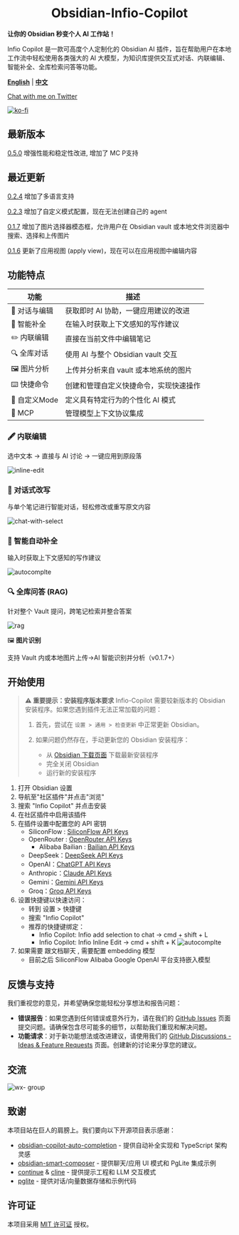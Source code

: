<h1 align="center">Obsidian-Infio-Copilot</h1>

**让你的 Obsidian 秒变个人 AI 工作站！**

Infio Copilot 是一款可高度个人定制化的 Obsidian AI 插件，旨在帮助用户在本地工作流中轻松使用各类强大的 AI 大模型，为知识库提供交互式对话、内联编辑、智能补全、全库检索问答等功能。

<a href="README.md" target="_blank"><b>English</b></a>  |  <a href="README_zh-CN.md" target="_blank"><b>中文</b></a>

[Chat with me on Twitter](https://x.com/buyiyouxi)

[![ko-fi](https://ko-fi.com/img/githubbutton_sm.svg)](https://ko-fi.com/felixduan)

## 最新版本
[0.5.0](https://github.com/infiolab/infio-copilot/releases/tag/0.5.0) 增强性能和稳定性改进, 增加了 MC P支持

## 最近更新
[0.2.4](https://github.com/infiolab/infio-copilot/releases/tag/0.2.4) 增加了多语言支持

[0.2.3](https://github.com/infiolab/infio-copilot/releases/tag/0.2.3) 增加了自定义模式配置，现在无法创建自己的 agent

[0.1.7](https://github.com/infiolab/infio-copilot/releases/tag/0.1.7) 增加了图片选择器模态框，允许用户在 Obsidian vault 或本地文件浏览器中搜索、选择和上传图片

[0.1.6](https://github.com/infiolab/infio-copilot/releases/tag/0.1.6) 更新了应用视图 (apply view)，现在可以在应用视图中编辑内容

## 功能特点

| 功能 | 描述 |
|------|------|
| 💬 对话与编辑 | 获取即时 AI 协助，一键应用建议的改进 |
| 📝 智能补全 | 在输入时获取上下文感知的写作建议 |
| ✏️ 内联编辑 | 直接在当前文件中编辑笔记 |
| 🔍 全库对话 | 使用 AI 与整个 Obsidian vault 交互 |
| 🖼️ 图片分析 | 上传并分析来自 vault 或本地系统的图片 |
| ⌨️ 快捷命令 | 创建和管理自定义快捷命令，实现快速操作 |
| 🎯 自定义Mode | 定义具有特定行为的个性化 AI 模式 |
| 🔌 MCP | 管理模型上下文协议集成 |

### 🖋️ 内联编辑

选中文本 → 直接与 AI 讨论 → 一键应用到原段落

![inline-edit](asserts/edit-inline.gif)

### 💬 对话式改写

与单个笔记进行智能对话，轻松修改或重写原文内容

![chat-with-select](asserts/chat-with-select.gif)

### 📝 智能自动补全

输入时获取上下文感知的写作建议

![autocomplte](asserts/autocomplete.gif)

### 🔍 全库问答 (RAG)

针对整个 Vault 提问，跨笔记检索并整合答案

![rag](asserts/rag.gif)

🖼️ **图片识别**

支持 Vault 内或本地图片上传→AI 智能识别并分析（v0.1.7+）

## 开始使用

> **⚠️ 重要提示：安装程序版本要求**
> Infio-Copilot 需要较新版本的 Obsidian 安装程序。如果您遇到插件无法正常加载的问题：
>
> 1. 首先，尝试在 `设置 > 通用 > 检查更新` 中正常更新 Obsidian。
> 2. 如果问题仍然存在，手动更新您的 Obsidian 安装程序：
>
>    - 从 [Obsidian 下载页面](https://obsidian.md/download) 下载最新安装程序
>    - 完全关闭 Obsidian
>    - 运行新的安装程序

1. 打开 Obsidian 设置
2. 导航至"社区插件"并点击"浏览"
3. 搜索 "Infio Copilot" 并点击安装
4. 在社区插件中启用该插件
5. 在插件设置中配置您的 API 密钥
   - SiliconFlow : [SiliconFlow API Keys](https://cloud.siliconflow.cn/account/ak)
   - OpenRouter : [OpenRouter API Keys](https://openrouter.ai/settings/keys)
	 - Alibaba Bailian : [Bailian API Keys](https://help.aliyun.com/zh/dashscope/developer-reference/activate-dashscope-and-create-an-api-key)
   - DeepSeek：[DeepSeek API Keys](https://platform.deepseek.com/api_keys/)
   - OpenAI：[ChatGPT API Keys](https://platform.openai.com/api-keys)
   - Anthropic：[Claude API Keys](https://console.anthropic.com/settings/keys)
   - Gemini：[Gemini API Keys](https://aistudio.google.com/apikey)
   - Groq：[Groq API Keys](https://console.groq.com/keys)
6. 设置快捷键以快速访问：
   - 转到 设置 > 快捷键
   - 搜索 "Infio Copilot"
   - 推荐的快捷键绑定：
     * Infio Copilot: Infio add selection to chat -> cmd + shift + L
     * Infio Copilot: Infio Inline Edit -> cmd + shift + K
![autocomplte](asserts/doc-set-hotkey.png)
7. 如果需要 跟文档聊天 , 需要配置 embedding 模型
	 - 目前之后 SiliconFlow Alibaba Google OpenAI 平台支持嵌入模型

## 反馈与支持
我们重视您的意见，并希望确保您能轻松分享想法和报告问题：

- **错误报告**：如果您遇到任何错误或意外行为，请在我们的 [GitHub Issues](https://github.com/infiolab/infio-copilot/issues) 页面提交问题。请确保包含尽可能多的细节，以帮助我们重现和解决问题。
- **功能请求**：对于新功能想法或改进建议，请使用我们的 [GitHub Discussions - Ideas & Feature Requests](https://github.com/infiolab/infio-copilot/discussions/categories/ideas) 页面。创建新的讨论来分享您的建议。

## 交流
![wx- group](https://github.com/user-attachments/assets/b6b8f982-bca2-4819-8b43-572fefcacf2e)

## 致谢

本项目站在巨人的肩膀上。我们要向以下开源项目表示感谢：

- [obsidian-copilot-auto-completion](https://github.com/j0rd1smit/obsidian-copilot-auto-completion) - 提供自动补全实现和 TypeScript 架构灵感
- [obsidian-smart-composer](https://github.com/glowingjade/obsidian-smart-composer) - 提供聊天/应用 UI 模式和 PgLite 集成示例
- [continue](https://github.com/continuedev/continue) & [cline](https://github.com/cline/cline) - 提供提示工程和 LLM 交互模式
- [pglite](https://github.com/electric-sql/pglite) - 提供对话/向量数据存储和示例代码

## 许可证

本项目采用 [MIT 许可证](LICENSE) 授权。
